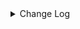 <details><summary> Change Log </summary>

| Change | Commit | Version |
| --- | --- | --- |
|[Feature][Connector-V2] Add aerospike sink connector (#8821)|https://github.com/apache/seatunnel/commit/68ebf15cf6| dev |

</details>
